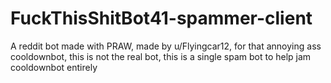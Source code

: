 # FuckThisShitBot41-spammer-client
A reddit bot made with PRAW, made by u/Flyingcar12, for that annoying ass cooldownbot, this is not the real bot, this is a single spam bot to help jam cooldownbot entirely
